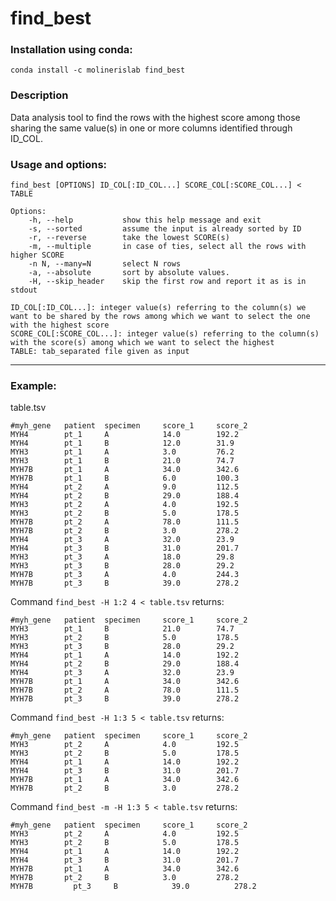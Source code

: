 # find_best

### Installation using conda:
```conda install -c molinerislab find_best```

### Description
Data analysis tool to find the rows with the highest score among those sharing the same value(s) in one or more columns identified through ID_COL.

### Usage and options:
```
find_best [OPTIONS] ID_COL[:ID_COL...] SCORE_COL[:SCORE_COL...] < TABLE

Options:
    -h, --help           show this help message and exit
    -s, --sorted         assume the input is already sorted by ID
    -r, --reverse        take the lowest SCORE(s)
    -m, --multiple       in case of ties, select all the rows with higher SCORE
    -n N, --many=N       select N rows
    -a, --absolute       sort by absolute values.
    -H, --skip_header    skip the first row and report it as is in stdout

ID_COL[:ID_COL...]: integer value(s) referring to the column(s) we want to be shared by the rows among which we want to select the one with the highest score
SCORE_COL[:SCORE_COL...]: integer value(s) referring to the column(s) with the score(s) among which we want to select the highest
TABLE: tab_separated file given as input
```

___________________________

### Example:
table.tsv
```
#myh_gene   patient  specimen     score_1     score_2
MYH4        pt_1     A            14.0        192.2
MYH4        pt_1     B            12.0        31.9
MYH3        pt_1     A            3.0         76.2
MYH3        pt_1     B            21.0        74.7
MYH7B       pt_1     A            34.0        342.6
MYH7B       pt_1     B            6.0         100.3
MYH4        pt_2     A            9.0         112.5
MYH4        pt_2     B            29.0        188.4
MYH3        pt_2     A            4.0         192.5
MYH3        pt_2     B            5.0         178.5
MYH7B       pt_2     A            78.0        111.5
MYH7B       pt_2     B            3.0         278.2
MYH4        pt_3     A            32.0        23.9
MYH4        pt_3     B            31.0        201.7
MYH3        pt_3     A            18.0        29.8
MYH3        pt_3     B            28.0        29.2
MYH7B       pt_3     A            4.0         244.3
MYH7B       pt_3     B            39.0        278.2
```

Command ```find_best -H 1:2 4 < table.tsv``` returns:
```
#myh_gene   patient  specimen     score_1     score_2
MYH3        pt_1     B            21.0        74.7
MYH3        pt_2     B            5.0         178.5
MYH3        pt_3     B            28.0        29.2
MYH4        pt_1     A            14.0        192.2
MYH4        pt_2     B            29.0        188.4
MYH4        pt_3     A            32.0        23.9
MYH7B       pt_1     A            34.0        342.6
MYH7B       pt_2     A            78.0        111.5
MYH7B       pt_3     B            39.0        278.2
```

Command ```find_best -H 1:3 5 < table.tsv``` returns:
```
#myh_gene   patient  specimen     score_1     score_2
MYH3        pt_2     A            4.0         192.5
MYH3        pt_2     B            5.0         178.5
MYH4        pt_1     A            14.0        192.2
MYH4        pt_3     B            31.0        201.7
MYH7B       pt_1     A            34.0        342.6
MYH7B       pt_2     B            3.0         278.2
```

Command ```find_best -m -H 1:3 5 < table.tsv``` returns:
```
#myh_gene   patient  specimen     score_1     score_2
MYH3        pt_2     A            4.0         192.5
MYH3        pt_2     B            5.0         178.5
MYH4        pt_1     A            14.0        192.2
MYH4        pt_3     B            31.0        201.7
MYH7B       pt_1     A            34.0        342.6
MYH7B       pt_2     B            3.0         278.2
MYH7B	      pt_3	   B  	        39.0	      278.2
```
